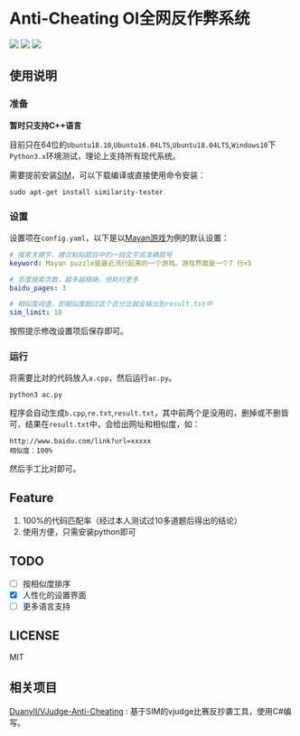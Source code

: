 # Anti-Cheating OI全网反作弊系统

![](https://img.shields.io/badge/python-3.x-blue.svg?style=flat-square) ![](https://img.shields.io/badge/ubuntu->=16.04-orange.svg?style=flat-square)
![](https://img.shields.io/badge/LICENSE-MIT-green.svg?style=flat-square)

## 使用说明

### 准备

**暂时只支持C++语言**

目前只在64位的``Ubuntu18.10``,``Ubuntu16.04LTS``,``Ubuntu18.04LTS``,``Windows10``下``Python3.x``环境测试，理论上支持所有现代系统。

需要提前安装[SIM](https://dickgrune.com/Programs/similarity_tester/)，可以下载编译或直接使用命令安装：

```
sudo apt-get install similarity-tester
```

### 设置

设置项在``config.yaml``，以下是以[Mayan游戏](https://www.luogu.org/problemnew/show/P1312)为例的默认设置：

```yaml
# 搜索关键字，建议粘贴题目中的一段文字或准确题号
keyword: Mayan puzzle是最近流行起来的一个游戏。游戏界面是一个7 行×5 

# 百度搜索页数，越多越精确，但耗时更多
baidu_pages: 3

# 相似度阀值，即相似度超过这个百分比就会输出到result.txt中
sim_limit: 10
```

按照提示修改设置项后保存即可。

### 运行

将需要比对的代码放入``a.cpp``，然后运行``ac.py``。

```
python3 ac.py
```

程序会自动生成``b.cpp``,``re.txt``,``result.txt``，其中前两个是没用的，删掉或不删皆可，结果在``result.txt``中，会给出网址和相似度，如：

```
http://www.baidu.com/link?url=xxxxx
相似度：100%
```

然后手工比对即可。

## Feature

1. 100%的代码匹配率（经过本人测试过10多道题后得出的结论）
2. 使用方便，只需安装python即可

## TODO

- [ ] 按相似度排序
- [x] 人性化的设置界面
- [ ] 更多语言支持

## LICENSE

MIT

## 相关项目

[Duanyll/VJudge-Anti-Cheating](https://github.com/Duanyll/VJudge-Anti-Cheating) :  基于SIM的vjudge比赛反抄袭工具，使用C#编写。